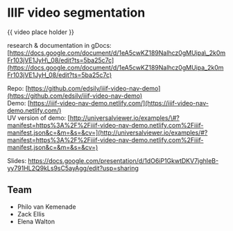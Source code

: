 # IIIF video segmentation

{{ video place holder }}

research & documentation in gDocs: [https://docs.google.com/document/d/1eA5cwKZ189Nalhcz0gMUipa\_2k0mFr103jVE1JyH\_08/edit?ts=5ba25c7c](https://docs.google.com/document/d/1eA5cwKZ189Nalhcz0gMUipa_2k0mFr103jVE1JyH_08/edit?ts=5ba25c7c)

Repo: [https://github.com/edsilv/iiif-video-nav-demo](https://github.com/edsilv/iiif-video-nav-demo)  
Demo: [https://iiif-video-nav-demo.netlify.com/](https://iiif-video-nav-demo.netlify.com/)  
UV version of demo: [http://universalviewer.io/examples/\#?manifest=https%3A%2F%2Fiiif-video-nav-demo.netlify.com%2Fiiif-manifest.json&c=&m=&s=&cv=](http://universalviewer.io/examples/#?manifest=https%3A%2F%2Fiiif-video-nav-demo.netlify.com%2Fiiif-manifest.json&c=&m=&s=&cv=)

Slides: https://docs.google.com/presentation/d/1dO6iP1GkwtDKV7jghIeB-yy791HL2Q9kLs9sC5ayAgg/edit?usp=sharing

## **Team**

* Philo van Kemenade
* Zack Ellis
* Elena Walton



